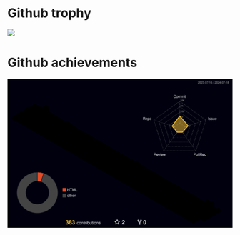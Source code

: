 # Github trophy
![](https://github-profile-trophy.vercel.app/?username=a19901201&theme=matrix&row=2&column=5)

# Github achievements
<!-- 
# ![](./profile-3d-contrib/profile-green.svg)
# ![](./profile-3d-contrib/profile-season-animate.svg)
# ![](./profile-3d-contrib/profile-season.svg)
# ![](./profile-3d-contrib/profile-south-season-animate.svg)
# ![](./profile-3d-contrib/profile-south-season.svg)
# ![](./profile-3d-contrib/profile-night-view.svg)
# ![](./profile-3d-contrib/profile-night-green.svg)
![](./profile-3d-contrib/profile-gitblock.svg)
-->
![](./profile-3d-contrib/profile-night-rainbow.svg)
